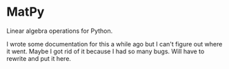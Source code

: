 # MatPy
Linear algebra operations for Python.

I wrote some documentation for this a while ago but I can't figure out where it went. Maybe I got rid of it because I had so many bugs. Will have to rewrite and put it here.
